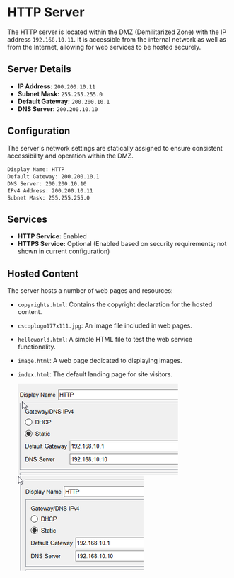 
# HTTP Server

The HTTP server is located within the DMZ (Demilitarized Zone) with the IP address `192.168.10.11`. It is accessible from the internal network as well as from the Internet, allowing for web services to be hosted securely.

## Server Details

- **IP Address:** `200.200.10.11`
- **Subnet Mask:** `255.255.255.0`
- **Default Gateway:** `200.200.10.1`
- **DNS Server:** `200.200.10.10`

## Configuration

The server's network settings are statically assigned to ensure consistent accessibility and operation within the DMZ.

```plaintext
Display Name: HTTP
Default Gateway: 200.200.10.1
DNS Server: 200.200.10.10
IPv4 Address: 200.200.10.11
Subnet Mask: 255.255.255.0
```

## Services
- **HTTP Service:** Enabled
- **HTTPS Service:** Optional (Enabled based on security requirements; not shown in current configuration)

## Hosted Content

The server hosts a number of web pages and resources:

- `copyrights.html`: Contains the copyright declaration for the hosted content.
- `cscoplogo177x111.jpg`: An image file included in web pages.
- `helloworld.html`: A simple HTML file to test the web service functionality.
- `image.html`: A web page dedicated to displaying images.
- `index.html`: The default landing page for site visitors.


    ![alt text](assets/image.png)
    ![alt text](assets/image-1.png)

